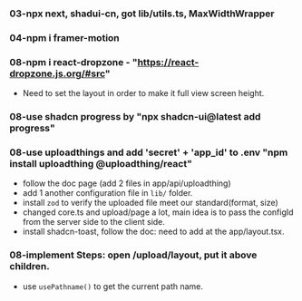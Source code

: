 

### 03-npx next, shadui-cn, got lib/utils.ts, MaxWidthWrapper



### 04-npm i framer-motion



### 08-npm i react-dropzone - "https://react-dropzone.js.org/#src"
- Need to set the layout in order to make it full view screen height.

### 08-use shadcn progress by "npx shadcn-ui@latest add progress"

### 08-use uploadthings and add 'secret' + 'app_id' to .env "npm install uploadthing @uploadthing/react"
- follow the doc page (add 2 files in app/api/uploadthing)
- add 1 another configuration file in `lib/` folder.
- install `zod` to verify the uploaded file meet our standard(format, size)
- changed core.ts and upload/page a lot, main idea is to pass the configId from the server side to the client side.
- install shadcn-toast, follow the doc: need to add <Toast/> at the app/layout.tsx.

### 08-implement Steps: open /upload/layout, put it above children.

- use `usePathname()` to get the current path name.



